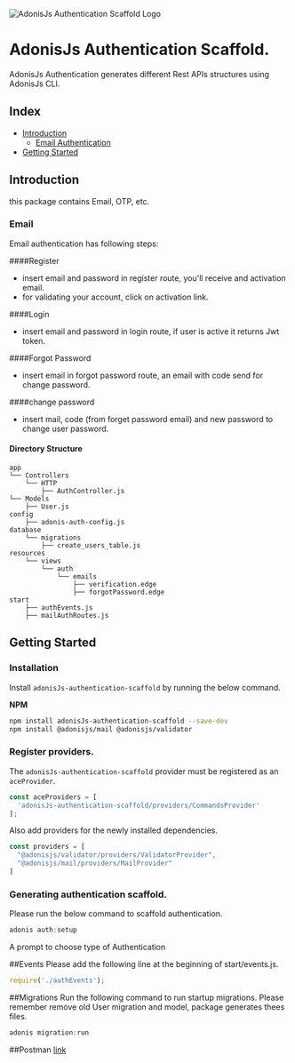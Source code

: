 ![AdonisJs Authentication Scaffold Logo](https://i.ibb.co/V9CvcGV/Adonis-Auth-Scaffold-Logo.png)

# AdonisJs Authentication Scaffold.
AdonisJs Authentication generates different Rest APIs structures using AdonisJs CLI.

## Index

- [Introduction](#introduction)
    - [Email Authentication](#Email)  
- [Getting Started](#getting-started)


## Introduction
this package contains Email, OTP, etc.

### Email
Email authentication has following steps:

####Register
* insert email and password in register route, you'll receive and activation email.
* for validating your account, click on activation link.

####Login
* insert email and password in login route, if user is active it returns Jwt token.

####Forgot Password
* insert email in forgot password route, an email with code send for change password.

####change password
* insert mail, code (from forget password email) and new password to change user password.

#### Directory Structure

```
app
└── Controllers
    └── HTTP
        ├── AuthController.js
└── Models
    ├── User.js
config
    ├── adonis-auth-config.js
database
    └── migrations
        ├── create_users_table.js
resources
    └── views
        └── auth
            └── emails
                ├── verification.edge
                ├── forgotPassword.edge
start
    ├── authEvents.js
    ├── mailAuthRoutes.js
```

## Getting Started

### Installation

Install `adonisJs-authentication-scaffold` by running the below command.

__NPM__

```bash
npm install adonisJs-authentication-scaffold --save-dev
npm install @adonisjs/mail @adonisjs/validator
```

### Register providers.

The `adonisJs-authentication-scaffold` provider must be registered as an `aceProvider`.

```js
const aceProviders = [
  'adonisJs-authentication-scaffold/providers/CommandsProvider'
];
```

Also add providers for the newly installed dependencies.

```js
const providers = [
  "@adonisjs/validator/providers/ValidatorProvider",
  "@adonisjs/mail/providers/MailProvider"
]
```

### Generating authentication scaffold.
 

Please run the below command to scaffold authentication.

```js
adonis auth:setup
```

A prompt to choose type of Authentication

##Events
Please add the following line at the beginning of start/events.js.
```js
require('./authEvents');
```

##Migrations
Run the following command to run startup migrations. Please remember remove old User migration and model, package generates thees files.
```js
adonis migration:run
```


##Postman
[link](https://www.getpostman.com/collections/7af699527fe1425a4fe0)

